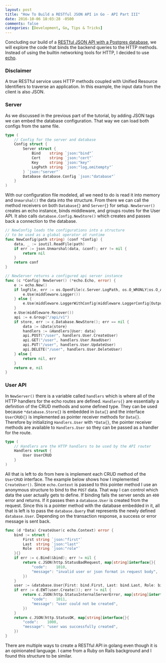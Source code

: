 ```yaml
---
layout: post
title: "How To Build a RESTful JSON API in Go - API Part III"
date: 2016-10-06 18:03:28 -0500
comments: false
categories: [Development, Go, Tips & Tricks]
---
```

Concluding our build of a [RESTful JSON API with a Postgres database](https://github.com/elauqsap/echo-postgres-json-api), we will explore the code that binds the backend queries to the HTTP methods. Instead of using the builtin networking tools for HTTP, I decided to use [echo](https://echo.labstack.com/).

<!--more-->

### Disclaimer
A true RESTful service uses HTTP methods coupled with Unified Resource Identifiers to traverse an application. In this example, the input data from the client is also JSON.

### Server
As we discussed in the previous part of the tutorial, by adding JSON tags we can embed the database configuration. That way we can load both configs from the same file.

```go
type (
	// Config for the server and database
	Config struct {
		Server struct {
			Bind    string `json:"bind"`
			Cert    string `json:"cert"`
			Key     string `json:"key"`
			LogPath string `json:"log,omitempty"`
		} `json:"server"`
		Database database.Config `json:"database"`
	}
)
```
With our configuration file modeled, all we need to do is read it into memory and `Unmarshal()` the data into the structure. From there we can call the method receivers on both `Database{}` and `Server{}` for setup. `NewServer()` creates an echo instance, binds middleware, and groups routes for the User API. It also calls `database.Config.NewStore()` which creates and passes back a connection to the database.

```go
// NewConfig loads the configurations into a structure
// to be used as a global operator at runtime
func NewConfig(path string) (conf *Config) {
	data, _ := ioutil.ReadFile(path)
	if err := json.Unmarshal(data, &conf); err != nil {
		return nil
	}
	return conf
}

// NewServer returns a configured api server instance
func (c *Config) NewServer() (*echo.Echo, error) {
	e := echo.New()
	if logFile, err := os.OpenFile(c.Server.LogPath, os.O_WRONLY|os.O_APPEND|os.O_CREATE, 0660); err != nil {
		e.Use(middleware.Logger())
	} else {
		e.Use(middleware.LoggerWithConfig(middleware.LoggerConfig{Output: logFile}))
	}
	e.Use(middleware.Recover())
	api := e.Group("/api/v1")
	if store, err := c.Database.NewStore(); err == nil {
		data := &Data{store}
		handlers := &Handlers{User: data}
		api.POST("/user", handlers.User.CreateUser)
		api.GET("/user", handlers.User.ReadUser)
		api.PUT("/user", handlers.User.UpdateUser)
		api.DELETE("/user", handlers.User.DeleteUser)
	} else {
		return nil, err
	}
	return e, nil
}
```

### User API
In `NewServer()` there is a variable called `handlers` which is where all of the HTTP handlers for the echo routes are defined. `Handlers{}` are essentially a definition of the CRUD methods and some defined type. They can be used because `*database.Store{}` is embedded in `Data{}` and the interface `UserCRUD{}` is implemented as pointer receiver methods for `Data{}`. Therefore by initializing `Handlers.User` with `*Data{}`, the pointer receiver methods are available to `Handlers.User` so they can be passed as a handler for the route.

```go
type (
	// Handlers are the HTTP handlers to be used by the API router
	Handlers struct {
		User UserCRUD
	}
)
```
All that is left to do from here is implement each CRUD method of the `UserCRUD` interface. The example below shows how I implemented `CreateUser()`. Since `echo.Context` is passed to this pointer method I use an anonymous structure to bind to the `POST` data. That way I can control which data the user actually gets to define. If binding fails the server sends an `400` error and returns. If it passes then a `database.User` is created from the request. Since this is a pointer method with the database embedded in it, all that is left is to pass the `database.Query` that represents the newly defined `database.User`. Depending on the transaction response, a success or error message is sent back.

```go
func (d *Data) CreateUser(c echo.Context) error {
	bind := struct {
		First string `json:"first"`
		Last  string `json:"last"`
		Role  string `json:"role"`
	}{}
	if err := c.Bind(&bind); err != nil {
		return c.JSON(http.StatusBadRequest, map[string]interface{}{
			"code":    1010,
			"message": "invalid user or json format in request body",
		})
	}
	user := &database.User{First: bind.First, Last: bind.Last, Role: bind.Role}
	if err := d.EWT(user.Create()); err != nil {
		return c.JSON(http.StatusInternalServerError, map[string]interface{}{
			"code":    1011,
			"message": "user could not be created",
		})
	}
	return c.JSON(http.StatusOK, map[string]interface{}{
		"code":    1000,
		"message": "user was successfully created",
	})
}
```
There are multiple ways to create a RESTful API in golang even though it is an opinionated language. I came from a Ruby on Rails background and I found this structure to be similar.
